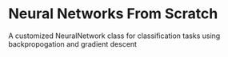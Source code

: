 # Neural Networks From Scratch
A customized NeuralNetwork class for classification tasks using backpropogation and gradient descent
